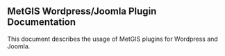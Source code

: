## MetGIS Wordpress/Joomla Plugin Documentation

This document describes the usage of MetGIS plugins for Wordpress and Joomla.